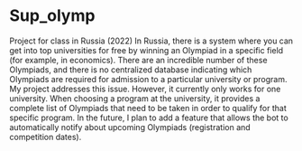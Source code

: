 # Sup_olymp
Project for class in Russia (2022)
In Russia, there is a system where you can get into top universities for free by winning an Olympiad in a specific field (for example, in economics). There are an incredible number of these Olympiads, and there is no centralized database indicating which Olympiads are required for admission to a particular university or program. My project addresses this issue. However, it currently only works for one university. When choosing a program at the university, it provides a complete list of Olympiads that need to be taken in order to qualify for that specific program. In the future, I plan to add a feature that allows the bot to automatically notify about upcoming Olympiads (registration and competition dates).
